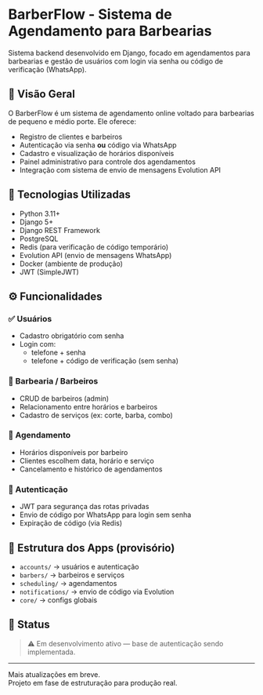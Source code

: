 # BarberFlow - Sistema de Agendamento para Barbearias

Sistema backend desenvolvido em Django, focado em agendamentos para barbearias e gestão de usuários com login via senha ou código de verificação (WhatsApp).

## 🚀 Visão Geral

O BarberFlow é um sistema de agendamento online voltado para barbearias de pequeno e médio porte. Ele oferece:

- Registro de clientes e barbeiros
- Autenticação via senha **ou** código via WhatsApp
- Cadastro e visualização de horários disponíveis
- Painel administrativo para controle dos agendamentos
- Integração com sistema de envio de mensagens Evolution API

## 🔧 Tecnologias Utilizadas

- Python 3.11+
- Django 5+
- Django REST Framework
- PostgreSQL
- Redis (para verificação de código temporário)
- Evolution API (envio de mensagens WhatsApp)
- Docker (ambiente de produção)
- JWT (SimpleJWT)

## ⚙️ Funcionalidades

### ✅ Usuários
- Cadastro obrigatório com senha
- Login com:
  - telefone + senha
  - telefone + código de verificação (sem senha)

### 💈 Barbearia / Barbeiros
- CRUD de barbeiros (admin)
- Relacionamento entre horários e barbeiros
- Cadastro de serviços (ex: corte, barba, combo)

### 📅 Agendamento
- Horários disponíveis por barbeiro
- Clientes escolhem data, horário e serviço
- Cancelamento e histórico de agendamentos

### 🔐 Autenticação
- JWT para segurança das rotas privadas
- Envio de código por WhatsApp para login sem senha
- Expiração de código (via Redis)

## 📁 Estrutura dos Apps (provisório)

- `accounts/` → usuários e autenticação
- `barbers/` → barbeiros e serviços
- `scheduling/` → agendamentos
- `notifications/` → envio de código via Evolution
- `core/` → configs globais

## 📌 Status

> ⚠️ Em desenvolvimento ativo — base de autenticação sendo implementada.

---

Mais atualizações em breve.  
Projeto em fase de estruturação para produção real.

